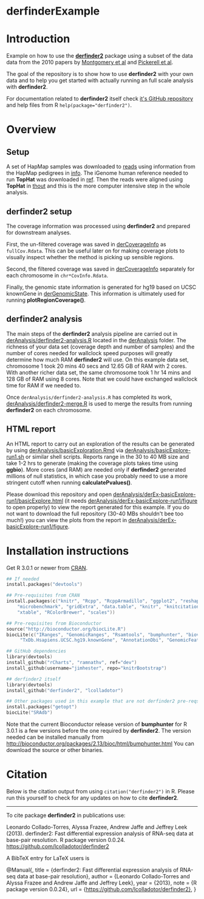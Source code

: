 derfinderExample
================

# Introduction

Example on how to use the __[derfinder2](https://github.com/lcolladotor/derfinder2)__ package using a subset of the data data from the 2010 papers by [Montgomery et al](http://www.ncbi.nlm.nih.gov/pubmed?term=20220756) and [Pickerell et al](http://www.ncbi.nlm.nih.gov/pubmed?term=20220758).

The goal of the repository is to show how to use __derfinder2__ with your own data and to help you get started with actually running an full scale analysis with __derfinder2__. 

For documentation related to __derfinder2__ itself check [it's GitHub repository](https://github.com/lcolladotor/derfinder2) and help files from R `help(package="derfinder2")`.


# Overview

## Setup

A set of HapMap samples was downloaded to [reads](https://github.com/lcolladotor/derfinderExample/tree/master/reads) using information from the HapMap pedigrees in [info](https://github.com/lcolladotor/derfinderExample/tree/master/info). The iGenome human reference needed to run __TopHat__ was downloaded in [ref](https://github.com/lcolladotor/derfinderExample/tree/master/ref). Then the reads were aligned using __TopHat__ in [thout](https://github.com/lcolladotor/derfinderExample/tree/master/thout) and this is the more computer intensive step in the whole analysis.

## derfinder2 setup

The coverage information was processed using __derfinder2__ and prepared for downstream analyses. 

First, the un-filtered coverage was saved in [derCoverageInfo](https://github.com/lcolladotor/derfinderExample/tree/master/derCoverageInfo) as `fullCov.Rdata`. This can be useful later on for making coverage plots to visually inspect whether the method is picking up sensible regions. 

Second, the filtered coverage was saved in [derCoverageInfo](https://github.com/lcolladotor/derfinderExample/tree/master/derCoverageInfo) separately for each chromosome in `chr*CovInfo.Rdata`.

Finally, the genomic state information is generated for hg19 based on UCSC knownGene in [derGenomicState](https://github.com/lcolladotor/derfinderExample/tree/master/derGenomicState). This information is ultimately used for running __plotRegionCoverage()__.

## derfinder2 analysis

The main steps of the __derfinder2__ analysis pipeline are carried out in [derAnalysis/derfinder2-analysis.R](https://github.com/lcolladotor/derfinderExample/blob/master/derAnalysis/derfinder2-analysis.R) located in the [derAnalysis](https://github.com/lcolladotor/derfinderExample/tree/master/derAnalysis) folder. The richness of your data set (coverage depth and number of samples) and the number of cores needed for wallclock speed purposes will greatly determine how much RAM __derfinder2__ will use. On this example data set, chromosome 1 took 20 mins 40 secs and 12.65 GB of RAM with 2 cores. With another richer data set, the same chromosome took 1 hr 14 mins and 128 GB of RAM using 8 cores. Note that we could have exchanged wallclock time for RAM if we needed to.

Once `derAnalysis/derfinder2-analysis.R` has completed its work, [derAnalysis/derfinder2-merge.R](https://github.com/lcolladotor/derfinderExample/blob/master/derAnalysis/derfinder2-merge.R) is used to merge the results from running __derfinder2__ on each chromosome.

## HTML report

An HTML report to carry out an exploration of the results can be generated by using [derAnalysis/basicExploration.Rmd](https://github.com/lcolladotor/derfinderExample/blob/master/derAnalysis/basicExploration.Rmd) via [derAnalysis/basicExplore-run1.sh](https://github.com/lcolladotor/derfinderExample/blob/master/derAnalysis/basicExplore-run1.sh) or similar shell scripts. Reports range in the 30 to 40 MB size and take 1-2 hrs to generate (making the coverage plots takes time using __ggbio__). More cores (and RAM) are needed only if __derfinder2__ generated millions of null statistics, in which case you probably need to use a more stringent cutoff when running __calculatePvalues()__.

Please download this repository and open [derAnalysis/derEx-basicExplore-run1/basicExplore.html](https://github.com/lcolladotor/derfinderExample/blob/master/derAnalysis/derEx-basicExplore-run1/basicExplore.html) (it needs [derAnalysis/derEx-basicExplore-run1/figure](https://github.com/lcolladotor/derfinderExample/tree/master/derAnalysis/derEx-basicExplore-run1/figure) to open properly) to view the report generated for this example. If you do not want to download the full repository (30-40 MBs shouldn't bee too much!) you can view the plots from the report in [derAnalysis/derEx-basicExplore-run1/figure](https://github.com/lcolladotor/derfinderExample/tree/master/derAnalysis/derEx-basicExplore-run1/figure).


# Installation instructions

Get R 3.0.1 or newer from [CRAN](http://cran.r-project.org/).

```S
## If needed
install.packages("devtools")

## Pre-requisites from CRAN
install.packages(c("knitr", "Rcpp", "RcppArmadillo", "ggplot2", "reshape2", "plyr", 
	"microbenchmark", "gridExtra", "data.table", "knitr", "knitcitations",
	"xtable", "RColorBrewer", "scales"))

## Pre-requisites from Bioconductor
source("http://bioconductor.org/biocLite.R")
biocLite(c("IRanges", "GenomicRanges", "Rsamtools", "bumphunter", "biovizBase", "ggbio", "qvalue",
	 "TxDb.Hsapiens.UCSC.hg19.knownGene", "AnnotationDbi", "GenomicFeatures"))

## GitHub dependencies
library(devtools)
install_github("rCharts", "ramnathv", ref="dev")
install_github(username="jimhester", repo="knitrBootstrap")

## derfinder2 itself
library(devtools)
install_github("derfinder2", "lcolladotor")

## Other packages used in this example that are not derfinder2 pre-reqs
install.packages("getopt")
biocLite("SRAdb")
```

Note that the current Bioconductor release version of __bumphunter__ for R 3.0.1 is a few versions before the one required by __derfinder2__. The version needed can be installed manually from http://bioconductor.org/packages/2.13/bioc/html/bumphunter.html You can download the source or other binaries.

# Citation

Below is the citation output from using `citation("derfinder2")` in R. Please run this yourself to check for any updates on how to cite __derfinder2__.

---

To cite package __derfinder2__ in publications use:

Leonardo Collado-Torres, Alyssa Frazee, Andrew Jaffe and Jeffrey Leek (2013). derfinder2: Fast differential expression analysis of RNA-seq data at base-pair resolution. R package version 0.0.24. https://github.com/lcolladotor/derfinder2

A BibTeX entry for LaTeX users is

@Manual{, title = {derfinder2: Fast differential expression analysis of RNA-seq data at base-pair resolution}, author = {Leonardo Collado-Torres and Alyssa Frazee and Andrew Jaffe and Jeffrey Leek}, year = {2013}, note = {R package version 0.0.24}, url = {https://github.com/lcolladotor/derfinder2}, }
